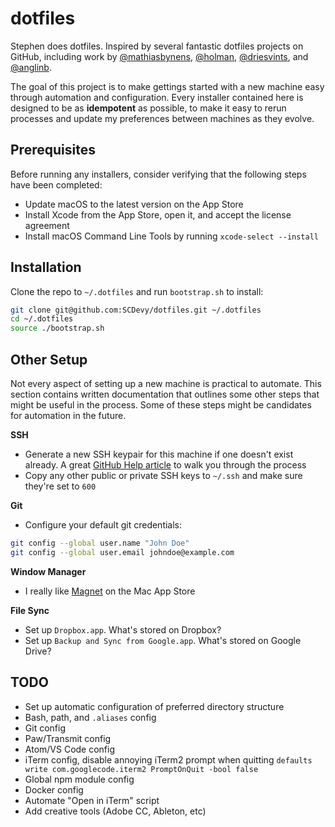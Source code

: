 # dotfiles

Stephen does dotfiles. Inspired by several fantastic dotfiles projects on GitHub, including work by [@mathiasbynens](https://github.com/mathiasbynens/dotfiles), [@holman](https://github.com/holman/dotfiles), [@driesvints](https://github.com/driesvints/dotfiles), and [@anglinb](https://github.com/anglinb/dotfiles).

The goal of this project is to make gettings started with a new machine easy through automation and configuration. Every installer contained here is designed to be as **idempotent** as possible, to make it easy to rerun processes and update my preferences between machines as they evolve.

## Prerequisites

Before running any installers, consider verifying that the following steps have been completed:

- Update macOS to the latest version on the App Store
- Install Xcode from the App Store, open it, and accept the license agreement
- Install macOS Command Line Tools by running `xcode-select --install`

## Installation

Clone the repo to `~/.dotfiles` and run `bootstrap.sh` to install:

```sh
git clone git@github.com:SCDevy/dotfiles.git ~/.dotfiles
cd ~/.dotfiles
source ./bootstrap.sh
```

## Other Setup

Not every aspect of setting up a new machine is practical to automate. This section contains written documentation that outlines some other steps that might be useful in the process. Some of these steps might be candidates for automation in the future.

**SSH**

- Generate a new SSH keypair for this machine if one doesn't exist already. A great [GitHub Help article](https://help.github.com/articles/generating-a-new-ssh-key-and-adding-it-to-the-ssh-agent/) to walk you through the process
- Copy any other public or private SSH keys to `~/.ssh` and make sure they're set to `600`

**Git**

- Configure your default git credentials:

```sh
git config --global user.name "John Doe"
git config --global user.email johndoe@example.com
```

**Window Manager**

- I really like [Magnet](https://itunes.apple.com/us/app/magnet/id441258766?mt=12) on the Mac App Store

**File Sync**

- Set up `Dropbox.app`. What's stored on Dropbox?
- Set up `Backup and Sync from Google.app`. What's stored on Google Drive?

## TODO

- Set up automatic configuration of preferred directory structure
- Bash, path, and `.aliases` config
- Git config
- Paw/Transmit config
- Atom/VS Code config
- iTerm config, disable annoying iTerm2 prompt when quitting `defaults write com.googlecode.iterm2 PromptOnQuit -bool false`
- Global npm module config
- Docker config
- Automate "Open in iTerm" script
- Add creative tools (Adobe CC, Ableton, etc)
